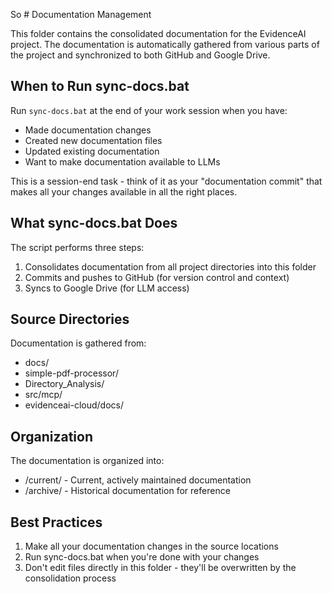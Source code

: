 So # Documentation Management

This folder contains the consolidated documentation for the EvidenceAI project. The documentation is automatically gathered from various parts of the project and synchronized to both GitHub and Google Drive.

## When to Run sync-docs.bat

Run `sync-docs.bat` at the end of your work session when you have:
- Made documentation changes
- Created new documentation files
- Updated existing documentation
- Want to make documentation available to LLMs

This is a session-end task - think of it as your "documentation commit" that makes all your changes available in all the right places.

## What sync-docs.bat Does

The script performs three steps:
1. Consolidates documentation from all project directories into this folder
2. Commits and pushes to GitHub (for version control and context)
3. Syncs to Google Drive (for LLM access)

## Source Directories

Documentation is gathered from:
- docs/
- simple-pdf-processor/
- Directory_Analysis/
- src/mcp/
- evidenceai-cloud/docs/

## Organization

The documentation is organized into:
- /current/ - Current, actively maintained documentation
- /archive/ - Historical documentation for reference

## Best Practices

1. Make all your documentation changes in the source locations
2. Run sync-docs.bat when you're done with your changes
3. Don't edit files directly in this folder - they'll be overwritten by the consolidation process
